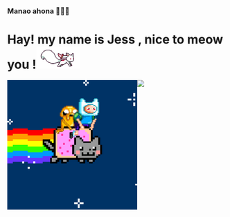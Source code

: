 ### Manao ahona 👋🇲🇬
# Hay! my name is Jess , nice to meow you !<img src="kyubey.gif" width="100px"/> <a href=""><img src=""></a>
<div style="display:flex; justify-content: around">
  <img src="4Jb.gif" height="300px"/> 
  <img src="https://media.giphy.com/media/ZVik7pBtu9dNS/giphy.gif" height="300px"/>
</div>
